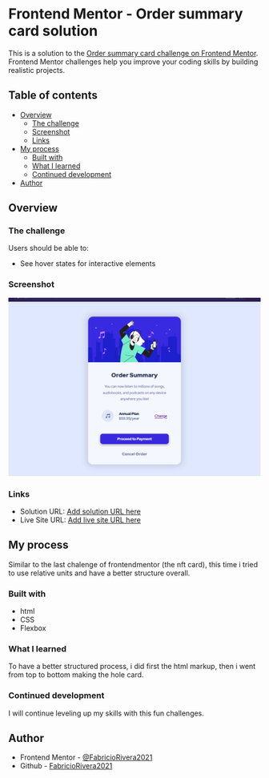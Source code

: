 # Frontend Mentor - Order summary card solution

This is a solution to the [Order summary card challenge on Frontend Mentor](https://www.frontendmentor.io/challenges/order-summary-component-QlPmajDUj). Frontend Mentor challenges help you improve your coding skills by building realistic projects.

## Table of contents

- [Overview](#overview)
  - [The challenge](#the-challenge)
  - [Screenshot](#screenshot)
  - [Links](#links)
- [My process](#my-process)
  - [Built with](#built-with)
  - [What I learned](#what-i-learned)
  - [Continued development](#continued-development)
- [Author](#author)

## Overview

### The challenge

Users should be able to:

- See hover states for interactive elements

### Screenshot

![](./snapshot/snapshot.jpg)

### Links

- Solution URL: [Add solution URL here](https://your-solution-url.com)
- Live Site URL: [Add live site URL here](https://your-live-site-url.com)

## My process

Similar to the last chalenge of frontendmentor (the nft card), this time i tried to use relative units and have a better structure overall.

### Built with

- html
- CSS
- Flexbox

### What I learned

To have a better structured process, i did first the html markup, then i went from top to bottom making the hole card.

### Continued development

I will continue leveling up my skills with this fun challenges.

## Author

- Frontend Mentor - [@FabricioRivera2021](https://www.frontendmentor.io/profile/FabricioRivera2021)
- Github - [FabricioRivera2021](https://github.com/FabricioRivera2021)
